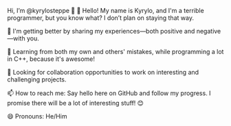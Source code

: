 Hi, I’m @kyrylosteppe 👋
👋 Hello! My name is Kyrylo, and I'm a terrible programmer, but you know what? I don’t plan on staying that way.

🚀 I'm getting better by sharing my experiences—both positive and negative—with you.

🧠 Learning from both my own and others' mistakes, while programming a lot in C++, because it's awesome!

🤝 Looking for collaboration opportunities to work on interesting and challenging projects.

📫 How to reach me: Say hello here on GitHub and follow my progress. I promise there will be a lot of interesting stuff! 😊

😄 Pronouns: He/Him
